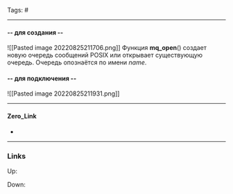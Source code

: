 Tags: #
***
#### -- для создания --
![[Pasted image 20220825211706.png]]
Функция **mq_open**() создает новую очередь сообщений POSIX или открывает существующую очередь. Очередь опознаётся по имени _name_.

#### -- для подключения --
![[Pasted image 20220825211931.png]]

***
#### Zero_Link
- 
***
### Links
Up:

Down:


